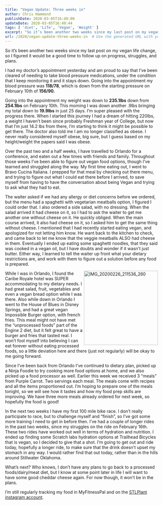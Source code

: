 ```yaml
---
title: "Vegan Update: Three weeks in"
author: Chris Hammond
publishDate: 2020-03-05T16:49:00
updateDate: 2020-03-05T16:49:44
tags: [ 'diet', 'Life', 'Vegan', 'Weight' ]
excerpt: "So it’s been another two weeks since my last post on my vegan life change, so I figured it would be a good time to follow up on progress, struggles, and plans."
url: /2020/vegan-update-three-weeks-in  # Use the generated URL with year
---
```

<p>So it’s been another two weeks since my last post on my vegan life change, so I figured it would be a good time to follow up on progress, struggles, and plans.</p><p>I had my doctor’s appointment yesterday and am proud to say that I’ve been cleared of needing to take blood pressure medications, under the condition that I keep monitoring it and it stays down. Going into the appointment my blood pressure was <strong>118/78</strong>, which is down from the starting pressure on February 10th of <strong>156/90.</strong></p><p>Going into the appointment my weight was down to <strong>235.1lbs</strong> down from <strong>254.1lbs</strong> on February 10th. This morning I was down another .9lbs bringing my total down to <strong>19.9lbs</strong> in just 25 days. I’m super pleased with the progress there. When I started this journey I had a dream of hitting 220lbs, a weight I haven’t been since probably Freshman year of College, but now that I’m just 14.2 lbs from there, I’m starting to think it might be possible to get there. The doctor also told me I am no longer classified as obese. I never really considered myself obese, big sure, but I guess based on my height/weight the papers said I was obese.</p><p>Over the past two and a half weeks, I have travelled to Orlando for a conference, and eaten out a few times with friends and family. Throughout those weeks I’ve been able to figure out vegan food options, though I’ve learned and struggled along the way. My first time eating out, I went to Bravo Cucina Italiana. I prepped for that meal by checking out there menu, and trying to figure out what I could eat there before I arrived, to save myself from having to have the conversation about being Vegan and trying to ask what they had to eat.</p><p>The waiter asked if we had any allergy or diet concerns before we ordered, but the menu had a spaghetti with vegetarian meatballs option, I figured I could order that. I also ordered a side salad, with no dressing. When the salad arrived it had cheese on it, so I had to ask the waiter to get me another one without cheese on it. He quickly obliged. When the main course arrived, it also had cheese on it, so I asked him to get the same thing without cheese. I mentioned that I had recently started eating vegan, and apologized for not letting him know. He want back to the kitchen to check, and came back to let me know that the veggie meatballs ALSO had cheese in them. Eventually I ended up eating some spaghetti noodles, that they said was cooked in a vegan oil, but I have doubts and wonder if it wasn’t just butter. Either way, I learned to tell the waiter up front what your dietary restrictions are, and work with them to figure out a solution before any food is prepared.</p><p><a href="https://www.chrishammond.com/portals/0/publishthumbnails/open-live-writer/three-weeks-into-the-vegan-journey_7c97/img_20200226_211536_260_2.jpg"><img width="244" height="244" title="IMG_20200226_211536_260" align="right" style="float: right; display: inline; background-image: none;" alt="IMG_20200226_211536_260" src="https://www.chrishammond.com/Portals/0/PublishThumbnails/Open-Live-Writer/Three-Weeks-into-the-Vegan-Journey_7C97/IMG_20200226_211536_260_thumb.jpg" border="0"></a>While I was in Orlando, I found the Caribe Royale hotel was SUPER accommodating to my dietary needs. I had great salad, fruit, vegetables and even a vegan bread option while I was there. Also while down in Orlando I went to the House of Blues in Disney Springs, and had a great vegan Impossible Burger option, with french fries. This meal might not have met the “unprocessed foods” part of the Engine 2 diet, but it felt great to have a burger and fries that tasted real. I won’t fool myself into believing I can eat forever without eating processed foods, so a little deviation here and there (just not regularly) will be okay to me going forward.</p><p>Since I’ve been back from Orlando I’ve continued to dietary plan, picked up a Ninja Foodie to try cooking more food options at home, and we also picked up a food processor as well. Earlier this week we received 3 “meals” from Purple Carrot. Two servings each meal. The meals come with recipes and all the items proportioned out. I’m hoping to prepare one of the meals tonight, so we will see how it tastes and how my food prep skills are improving. We have three more meals already ordered for next week, so hopefully the food is good!</p><p>In the next two weeks I have my first 100 mile bike race. I don’t really participate to race, but to challenge myself and “finish”, so I’ve got some more training I need to get in before then. I’ve had a couple of longer rides in the past two weeks, since my struggles on the ride on February 16th. These two rides have worked out well in terms of hydration and nutrition. I ended up finding some Scratch labs hydration options at Trailhead Bicycles that is vegan, so I decided to give that a shot. I’m going to get out and ride today, hopefully a longer ride, to make sure that the drink doesn’t upset my stomach in any way. I would rather find that out today, rather than in the hills around Stillwater Oklahoma.</p><p>What’s next? Who knows, I don’t have any plans to go back to a processed foods/dairy/meat diet, but I know at some point later in life I will want to have some good cheddar cheese again. For now though, it won’t be in the plans.</p><p>I’m still regularly tracking my food in MyFitnessPal and on the <a href="https://instagram.com/stlplant/" target="_blank">STLPlant instagram account</a>.</p>
